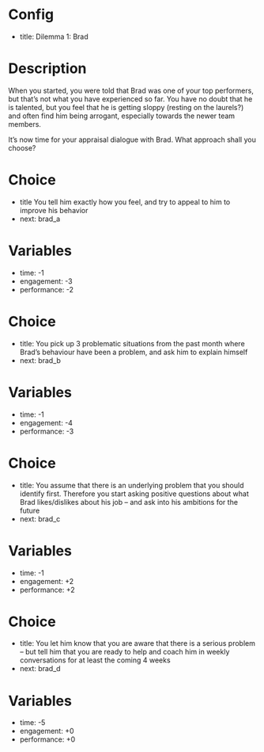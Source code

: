 # Config
 - title: Dilemma 1: Brad

# Description
When you started, you were told that Brad was one of your top performers, but that’s not what you have experienced so far.
You have no doubt that he is talented, but you feel that he is getting sloppy (resting on the laurels?)
and often find him being arrogant, especially towards the newer team members.

It’s now time for your appraisal dialogue with Brad. What approach shall you choose?

# Choice
 - title You tell him exactly how you feel, and try to appeal to him to improve his behavior
 - next: brad_a
# Variables
 - time: -1
 - engagement: -3
 - performance: -2

# Choice
 - title: You pick up 3 problematic situations from the past month where Brad’s behaviour have been a problem, and ask him to explain himself
 - next: brad_b
 # Variables
 - time: -1
 - engagement: -4
 - performance: -3

# Choice
 - title: You assume that there is an underlying problem that you should identify first. Therefore you start asking positive questions about what Brad likes/dislikes about his job – and ask into his ambitions for the future
 - next: brad_c
 # Variables
 - time: -1
 - engagement: +2
 - performance: +2

# Choice
 - title: You let him know that you are aware that there is a serious problem – but tell him that you are ready to help and coach him in weekly conversations for at least the coming 4 weeks
 - next: brad_d
 
 # Variables
 - time: -5
 - engagement: +0
 - performance: +0
